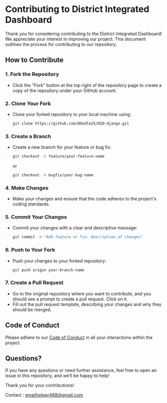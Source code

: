 # Contributing to District Integrated Dashboard

Thank you for considering contributing to the District Integrated Dashboard! We appreciate your interest in improving our project. This document outlines the process for contributing to our repository.

## How to Contribute

### 1. Fork the Repository

- Click the "Fork" button at the top right of the repository page to create a copy of the repository under your GitHub account.

### 2. Clone Your Fork

- Clone your forked repository to your local machine using:
  ```bash
  git clone https://github.com/DOodle25/DID-django.git
  ```
### 3. Create a Branch

- Create a new branch for your feature or bug fix:
  ```bash
  git checkout -b feature/your-feature-name
  ```
  or
  ```bash
  git checkout -b bugfix/your-bug-name
  ```

### 4. Make Changes

- Make your changes and ensure that the code adheres to the project's coding standards.

### 5. Commit Your Changes

- Commit your changes with a clear and descriptive message:
  ```bash
  git commit -m "Add feature or fix: Description of changes"
  ```

### 6. Push to Your Fork

- Push your changes to your forked repository:
  ```bash
  git push origin your-branch-name
  ```

### 7. Create a Pull Request

- Go to the original repository where you want to contribute, and you should see a prompt to create a pull request. Click on it.
- Fill out the pull request template, describing your changes and why they should be merged.

## Code of Conduct

Please adhere to our [Code of Conduct](https://github.com/DOodle25/DID-django/blob/main/CODE_OF_CONDUCT.md) in all your interactions within the project.

## Questions?

If you have any questions or need further assistance, feel free to open an issue in this repository, and we’ll be happy to help!

Thank you for your contributions!

Contact : emailhelper468@gmail.com
```
